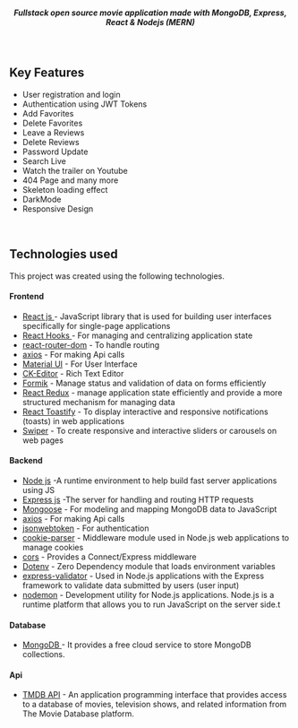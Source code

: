 
<h5  align ="center"> 
Fullstack open source movie application made with MongoDB, Express, React & Nodejs (MERN) </h5>
<br/>



##  Key Features

- User registration and login
- Authentication using JWT Tokens
- Add Favorites
- Delete Favorites
- Leave a Reviews
- Delete Reviews
- Password Update
- Search Live
- Watch the trailer on Youtube
- 404 Page and many more
- Skeleton loading effect
- DarkMode
- Responsive Design

<br/>

##  Technologies used

This project was created using the following technologies.

####  Frontend 

- [React js ](https://www.npmjs.com/package/react) - JavaScript library that is used for building user interfaces specifically for single-page applications
- [React Hooks  ](https://reactjs.org/docs/hooks-intro.html) - For managing and centralizing application state
- [react-router-dom](https://www.npmjs.com/package/react-router-dom) - To handle routing
- [axios](https://www.npmjs.com/package/axios) - For making Api calls
- [Material UI](https://mui.com/) - For User Interface
- [CK-Editor](https://ckeditor.com/docs/ckeditor5/latest/builds/guides/integration/frameworks/react.html) - Rich Text Editor 
- [Formik](https://formik.org/) - Manage status and validation of data on forms efficiently
- [React Redux](https://react-redux.js.org/) - manage application state efficiently and provide a more structured mechanism for managing data
- [React Toastify](https://www.npmjs.com/package/react-toastify) - To display interactive and responsive notifications (toasts) in web applications
- [Swiper](https://swiperjs.com/) - To create responsive and interactive sliders or carousels on web pages

####  Backend 

- [Node js](https://nodejs.org/en/) -A runtime environment to help build fast server applications using JS
- [Express js](https://www.npmjs.com/package/express) -The server for handling and routing HTTP requests
- [Mongoose](https://mongoosejs.com/) - For modeling and mapping MongoDB data to JavaScript
- [axios](https://www.npmjs.com/package/axios) - For making Api calls
- [jsonwebtoken](https://www.npmjs.com/package/jsonwebtoken) - For authentication
- [cookie-parser](https://www.npmjs.com/package/cookie-parser) - Middleware module used in Node.js web applications to manage cookies
- [cors](https://www.npmjs.com/package/cors) - Provides a Connect/Express middleware
- [Dotenv](https://www.npmjs.com/package/dotenv) - Zero Dependency module that loads environment variables
- [express-validator](https://www.npmjs.com/package/express-validator) - Used in Node.js applications with the Express framework to validate data submitted by users (user input)
- [nodemon](https://nodemon.io/) - Development utility for Node.js applications. Node.js is a runtime platform that allows you to run JavaScript on the server side.t

####  Database 

 - [MongoDB ](https://www.mongodb.com/) - It provides a free cloud service to store MongoDB collections.
 
####  Api 

 - [TMDB API](https://developer.themoviedb.org/docs) - An application programming interface that provides access to a database of movies, television shows, and related information from The Movie Database platform.
